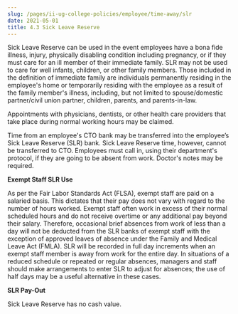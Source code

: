```yaml
---
slug: /pages/ii-ug-college-policies/employee/time-away/slr
date: 2021-05-01
title: 4.3 Sick Leave Reserve
---
```

Sick Leave Reserve can be used in the event employees have a bona fide illness, injury, physically disabling condition including pregnancy, or if they must care for an ill member of their immediate family. SLR may not be used to care for well infants, children, or other family members. Those included in the definition of immediate family are individuals permanently residing in the employee's home or temporarily residing with the employee as a result of the family member's illness, including, but not limited to spouse/domestic partner/civil union partner, children, parents, and parents-in-law.

Appointments with physicians, dentists, or other health care providers that take place during normal working hours may be claimed.

Time from an employee's CTO bank may be transferred into the employee’s Sick Leave Reserve (SLR) bank. Sick Leave Reserve time, however, cannot be transferred to CTO. Employees must call in, using their department's protocol, if they are going to be absent from work. Doctor's notes may be required.

**Exempt Staff SLR Use**

As per the Fair Labor Standards Act (FLSA), exempt staff are paid on a salaried basis. This dictates that their pay does not vary with regard to the number of hours worked. Exempt staff often work in excess of their normal scheduled hours and do not receive overtime or any additional pay beyond their salary. Therefore, occasional brief absences from work of less than a day will not be deducted from the SLR banks of exempt staff with the exception of approved leaves of absence under the Family and Medical Leave Act (FMLA). SLR will be recorded in full day increments when an exempt staff member is away from work for the entire day. In situations of a reduced schedule or repeated or regular absences, managers and staff should make arrangements to enter SLR to adjust for absences; the use of half days may be a useful alternative in these cases.

**SLR Pay-Out**

Sick Leave Reserve has no cash value.